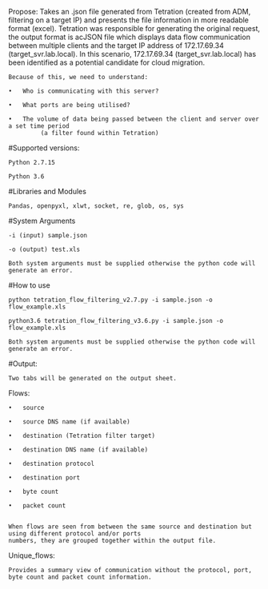 Propose: Takes an .json file generated from Tetration (created from ADM, filtering on a target IP) and presents the file information in more readable format (excel). Tetration was responsible for generating the original request, the output format is acJSON file which displays data flow communication between multiple clients and the target IP address of 172.17.69.34 (target_svr.lab.local). In this scenario, 172.17.69.34 (target_svr.lab.local) has been identified as a potential candidate for cloud migration. 

    Because of this, we need to understand:

    •	Who is communicating with this server?

    •	What ports are being utilised?

    •	The volume of data being passed between the client and server over a set time period 
             (a filter found within Tetration)



#Supported versions:

    Python 2.7.15

    Python 3.6


#Libraries and Modules

    Pandas, openpyxl, xlwt, socket, re, glob, os, sys


#System Arguments

    -i (input) sample.json
    
    -o (output) test.xls
    
    Both system arguments must be supplied otherwise the python code will generate an error.


#How to use

    python tetration_flow_filtering_v2.7.py -i sample.json -o flow_example.xls

    python3.6 tetration_flow_filtering_v3.6.py -i sample.json -o flow_example.xls

    Both system arguments must be supplied otherwise the python code will generate an error. 


#Output:

    Two tabs will be generated on the output sheet. 

  Flows: 

    •	source

    •	source DNS name (if available)  

    •	destination (Tetration filter target)

    •	destination DNS name (if available)

    •	destination protocol 

    •	destination port

    •	byte count

    •	packet count


    When flows are seen from between the same source and destination but using different protocol and/or ports 
    numbers, they are grouped together within the output file. 

   Unique_flows:

    Provides a summary view of communication without the protocol, port, byte count and packet count information. 
